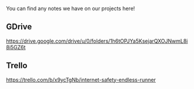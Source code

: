 You can find any notes we have on our projects here!

## GDrive
https://drive.google.com/drive/u/0/folders/1h6tOPJYa5KsejarQXOJNwmL8i8i5GZ6t
## Trello
https://trello.com/b/x9ycTgNb/internet-safety-endless-runner

